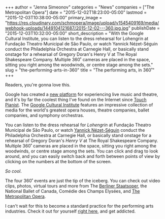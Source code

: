 +++
author = "Jenna Simeonov"
categories = "News"
companies = ["The Metropolitan Opera"]
date = "2015-12-02T18:23:00-05:00"
lastmod = "2015-12-03T10:38:00-05:00"
primary_image = "https://res.cloudinary.com/schmopera/image/upload/v1545409169/media/webhook-uploads/1449104121687/2015-12-02---360.jpg.jpg"
publishDate = "2015-12-03T10:32:00-05:00"
short_description = "With the Google Cultural Institute, you can listen to the dress rehearsal for Lohengrin at Fundação Theatro Municipal de São Paulo, or watch Yannick Nézet-Séguin conduct the Philadelphia Orchestra at Carnegie Hall, or basically stand onstage for a rehearsal of Gregory Doran&#039;s Henry V at The Royal Shakespeare Company. Multiple 360˚ cameras are placed in the space, sitting you right among the woodwinds, or centre stage among the sets."
slug = "the-performing-arts-in-360"
title = "The performing arts, in 360˚"
+++

Readers, you're gonna love this.

Google has created a [new platform](https://performingarts.withgoogle.com/en_us) for experiencing live music and theatre, and it's by far the coolest thing I've found on the Internet since [Touch Pianist](http://touchpianist.com/). The [Google Cultural Institute](https://performingarts.withgoogle.com/en_us) features an impressive collection of media for the world's greatest opera houses, theatre companies, ballet companies, and symphony orchestras. 

You can listen to the dress rehearsal for *Lohengrin* at Fundação Theatro Municipal de São Paulo, or watch [Yannick Nézet-Séguin](/scene/people/yannick-nezet-seguin/) conduct the Philadelphia Orchestra at Carnegie Hall, or basically stand onstage for a rehearsal of Gregory Doran's *Henry V* at The Royal Shakespeare Company. Multiple 360˚ cameras are placed in the space, sitting you right among the woodwinds, or centre stage among the sets. You can click and drag to look around, and you can easily switch back and forth between points of view by clicking on the numbers at the bottom of the screen. 

*So cool*.

The four 360˚ events are just the tip of the iceberg. You can check out video clips, photos, virtual tours and more from The [Berliner Staatsoper](/scene/comapies/berliner-staatsoper/), the National Ballet of Canada, Comédie des Champs Elysées, and [The Metropolitan Opera](/scene/companies/the-metropolitan-opera/).

I can't wait for this to become a standard practice for the performing arts industries. Check it out for yourself [right here](https://performingarts.withgoogle.com/en_us), and get addicted.


